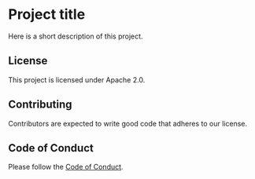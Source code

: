 # Project title
Here is a short description of this project.
## License
This project is licensed under Apache 2.0.
## Contributing
Contributors are expected to write good code that adheres to our license.
## Code of Conduct
Please follow the [Code of Conduct](https://www.contributor-covenant.org/version/1/4/code-of-conduct.html).

